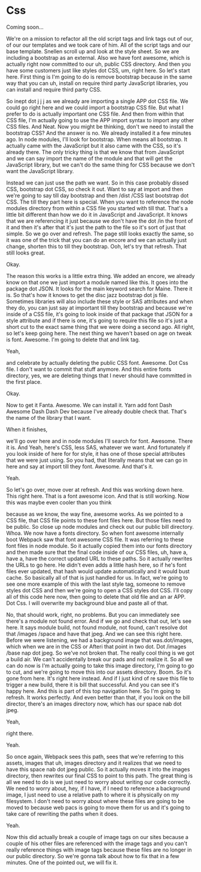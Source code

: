# Css

Coming soon...

We're on a mission to refactor all the old script tags and link tags out of our, of
our our templates and we took care of him. All of the script tags and our base
template. Snellen scroll up and look at the style sheet. So we are including a
bootstrap as an external. Also we have font awesome, which is actually right now
committed to our uh, public CSS directory. And then you have some customers just like
styles dot CSS, um, right here. So let's start here. First thing is I'm going to do
is remove bootstrap because in the same way that you can uh, install on require third
party JavaScript libraries, you can install and require third party CSS.

So inept dot j j j as we already are importing a single APP dot CSS file. We could go
right here and we could import a bootstrap CSS file. But what I prefer to do is
actually important one CSS file. And then from within that CSS file, I'm actually
going to use the APP import syntax to import any other CSS files. And Neat. Now you
might be thinking, don't we need to install the bootstrap CSS? And the answer is no.
We already installed it a few minutes ago. In node modules, I'll look for bootstrap.
When means all bootstrap. It actually came with the JavaScript but it also came with
the CSS, so it's already there. The only tricky thing is that we know that from
JavaScript and we can say import the name of the module and that will get the
JavaScript library, but we can't do the same thing for CSS because we don't want the
JavaScript library.

Instead we can just use the path we want. So in this case probably dissed CSS,
bootstrap dot CSS, so check it out. Want to say at import and then we're going to say
till day bootstrap and then /dist /CSS last bootstrap dot CSS. The till they part
here is special. When you want to reference the node modules directory from within a
CSS file you started with till that. That's a little bit different than how we do it
in JavaScript and JavaScript. It knows that we are referencing it just because we
don't have the dot /in the front of it and then it's after that it's just the path to
the file so it's sort of just that simple. So we go over and refresh. The page still
looks exactly the same, so it was one of the trick that you can do an encore and we
can actually just change, shorten this to till they bootstrap. Ooh, let's try that
refresh. That still looks great.

Okay.

The reason this works is a little extra thing. We added an encore, we already know on
that one we just import a module named like this. It goes into the package dot JSON.
It looks for the main keyword search for Maine. There it is. So that's how it knows
to get the disc jazz bootstrap dot js file. Sometimes libraries will also include
these style or SAS attributes and when they do, you can just say at important till
they bootstrap and because we're inside of a CSS file, it's going to look inside of
that package that JSON for a style attribute and if there is one, it's going to
require this file so it's just a short cut to the exact same thing that we were doing
a second ago. All right, so let's keep going here. The next thing we haven't based on
age on tweak is font. Awesome. I'm going to delete that and link tag.

Yeah,

and celebrate by actually deleting the public CSS font. Awesome. Dot Css file. I
don't want to commit that stuff anymore. And this entire fonts directory, yes, we are
deleting things that I never should have committed in the first place.

Okay.

Now to get it Fanta. Awesome. We can install it. Yarn add font Dash Awesome Dash Dash
Dev because I've already double check that. That's the name of the library that I
want.

When it finishes,

we'll go over here and in node modules I'll search for font. Awesome. There it is.
And Yeah, here's CSS, less SAS, whatever we want. And fortunately if you look inside
of here for for style, it has one of those special attributes that we were just
using. So you had, that literally means that we can go in here and say at import till
they font. Awesome. And that's it.

Yeah.

So let's go over, move over at refresh. And this was working down here. This right
here. That is a font awesome icon. And that is still working. Now this was maybe even
cooler than you think

because as we know, the way fine, awesome works. As we pointed to a CSS file, that
CSS file points to these font files here. But those files need to be public. So close
up node modules and check out our public bill directory. Whoa. We now have a fonts
directory. So when font awesome internally boot Webpack saw that font awesome CSS
file. It was referring to these font files in node module. So it actually copied them
into our fonts directory and then made sure that the final code inside of our CSS
files, uh, have a, have a, have the correct updated URL to these paths. So it
actually rewrites the URLs to go here. He didn't even adds a little hash here, so if
he's font files ever updated, that hash would update automatically and it would bust
cache. So basically all of that is just handled for us. In fact, we're going to see
one more example of this with the last style tag, someone to remove styles dot CSS
and then we're going to open a CSS styles dot CSS. I'll copy all of this code here
now, then going to delete that old file and an ar APP. Dot Css. I will overwrite my
background blue and paste all of that.

No, that should work, right, no problems. But you can immediately see there's a
module not found error. And if we go and check that out, let's see here. It says
module build, not found module, not found, can't resolve dot that /images /space and
have that jpeg. And we can see this right here. Before we were listening, we had a
background image that was.dot/images, which when we are in the CSS or Afteri that
point in two dot. Dot /images /base nap dot jpeg. So we've not broken that. The
really cool thing is we got a build air. We can't accidentally break our pads and not
realize it. So all we can do now is I'm actually going to take this image directory,
I'm going to go to cut, and we're going to move this into our assets directory. Boom.
So it's gone from here. It's right here instead. And if I just kind of re save this
file to trigger a new build, there it is bill that successful. And you can see it's
happy here. And this is part of this top navigation here. So I'm going to refresh. It
works perfectly. And even better than that, if you look on the bill director, there's
an images directory now, which has our space nab dot jpeg.

Yeah,

right there.

Yeah.

So once again, Webpack sees this path, sees that we're referring to this assets,
images that uh, images directory and it realizes that we need to have this space nab
dot jpeg public. So it actually moves it into the images directory, then rewrites our
final CSS to point to this path. The great thing is all we need to do is we just need
to worry about writing our code correctly. We need to worry about, hey, if I have, if
I need to reference a background image, I just need to use a relative path to where
it is physically on my filesystem. I don't need to worry about where these files are
going to be moved to because web pacs is going to move them for us and it's going to
take care of rewriting the paths when it does.

Yeah.

Now this did actually break a couple of image tags on our sites because a couple of
his other files are referenced with the image tags and you can't really reference
things with image tags because these files are no longer in our public directory. So
we're gonna talk about how to fix that in a few minutes. One of the pointed out, we
will fix it.